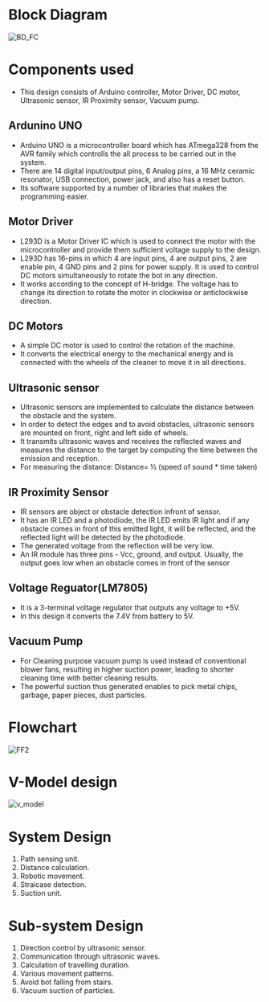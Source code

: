 # Block Diagram
![BD_FC](https://user-images.githubusercontent.com/98872185/155708471-750a3503-6801-48c5-baf5-fc89f11b81ea.PNG)


# Components used

* This design consists of Arduino controller, Motor Driver, DC motor, Ultrasonic sensor, IR Proximity sensor, Vacuum pump.

## Ardunino UNO
* Arduino UNO is a microcontroller board which has ATmega328 from the AVR family which controlls the all process to be carried out in the system.
* There are 14 digital input/output pins, 6 Analog pins, a 16 MHz ceramic resonator, USB connection, power jack, and also  has a  reset button. 
* Its software supported  by  a number  of libraries  that makes the programming easier.

## Motor Driver
* L293D is a Motor Driver IC which is used to connect the motor with the microcontroller and provide them  sufficient voltage supply to the design. 
* L293D has  16-pins in  which 4  are input  pins, 4  are output pins, 2 are enable pin, 4 GND pins and 2 pins for power supply.  It is used to control  DC motors simultaneously to rotate the bot in any direction. 
* It works according to the concept of H-bridge. The voltage has to change its direction to rotate the motor in clockwise or anticlockwise direction.

## DC Motors
* A simple DC motor is used to control the rotation of the machine.
* It converts the electrical energy to the mechanical energy and is connected with the wheels of the cleaner to move it in all directions. 

## Ultrasonic sensor
* Ultrasonic sensors are implemented to calculate
the distance between the obstacle and the system. 
* In order to detect the edges and to avoid obstacles, ultrasonic sensors
are mounted on front, right and left side of wheels.
* It  transmits  ultrasonic waves  and receives  the reflected  waves  and measures  the distance  to the  target  by computing  the  time between  the emission and reception. 
* For measuring the distance: 
Distance= ½ (speed of sound * time taken)

## IR Proximity Sensor
* IR sensors are object or obstacle detection infront of sensor.
* It has an IR LED and a photodiode, the IR LED emits IR light and if any obstacle comes in front of this emitted light, it will be reflected, and the reflected light will be detected by the photodiode. 
* The generated voltage from the reflection will be very low. 
* An IR module has three pins - Vcc, ground, and output. Usually, the output goes low when an obstacle comes in front of the sensor

## Voltage Reguator(LM7805)
* It is a 3-terminal voltage regulator that outputs any voltage to +5V.
* In this design it converts the 7.4V from battery to 5V.

## Vacuum Pump
* For Cleaning purpose  vacuum pump is used instead of conventional blower fans, resulting in higher suction power, leading to shorter cleaning time with better cleaning results. 
* The powerful suction thus generated enables to pick metal chips, garbage, paper pieces, dust particles.

# Flowchart
![FF2](https://user-images.githubusercontent.com/98872185/155760065-22b28913-d386-4de7-980d-0b21674bb88b.PNG)


# V-Model design
![v_model](https://user-images.githubusercontent.com/98872185/154843619-51f6a8b5-bf05-4366-bcbe-94ac0f084d1f.PNG)


# System Design
1) Path sensing unit.
2) Distance calculation.
3) Robotic movement.
4) Straicase detection.
5) Suction unit.

# Sub-system Design
1) Direction control by ultrasonic sensor.
2) Communication through ultrasonic waves.
3) Calculation of travelling duration.
4) Various movement patterns.
5) Avoid bot falling from stairs.
6) Vacuum suction of particles.
